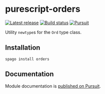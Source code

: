 # purescript-orders

[![Latest release](http://img.shields.io/github/release/purescript/purescript-orders.svg)](https://github.com/purescript/purescript-orders/releases)
[![Build status](https://github.com/purescript/purescript-orders/workflows/CI/badge.svg?branch=master)](https://github.com/purescript/purescript-orders/actions?query=workflow%3ACI+branch%3Amaster)
[![Pursuit](https://pursuit.purescript.org/packages/purescript-orders/badge)](https://pursuit.purescript.org/packages/purescript-orders)

Utility `newtype`s for the `Ord` type class.

## Installation

```
spago install orders
```

## Documentation

Module documentation is [published on Pursuit](http://pursuit.purescript.org/packages/purescript-orders).
